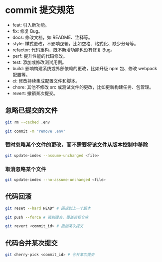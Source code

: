 # commit 提交规范

- feat: 引入新功能。
- fix: 修复 Bug。
- docs: 修改文档，如 README、注释等。
- style: 样式更改，不影响逻辑，比如空格、格式化、缺少分号等。
- refactor: 代码重构，既不新增功能也没有修复 Bug。
- perf: 提升性能的代码修改。
- test: 添加或修改测试用例。
- build: 影响构建系统或外部依赖的更改，比如升级 npm 包、修改 webpack 配置等。
- ci: 修改持续集成配置文件和脚本。
- chore: 其他不修改 src 或测试文件的更改，比如更新构建任务、包管理。
- revert: 撤销某次提交。

## 忽略已提交的文件

```bash
git rm --cached .env

git commit -m "remove .env"
```

### 暂时忽略某个文件的更改，而不需要将该文件从版本控制中移除

```bash
git update-index --assume-unchanged <file>
```

### 取消忽略某个文件

```bash
git update-index --no-assume-unchanged <file>
```

## 代码回滚

```bash
git reset --hard HEAD^ # 回退到上一个版本

git push --force # 强制提交，覆盖远程仓库

git revert <commit_id> # 撤销某次提交

```

## 代码合并某次提交

```bash
git cherry-pick <commit_id> # 合并某次提交
```

